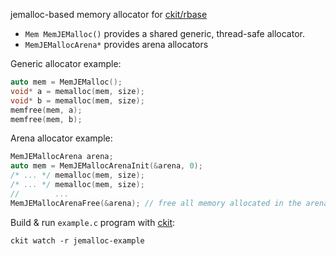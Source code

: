 jemalloc-based memory allocator for [ckit/rbase](https://github.com/rsms/ckit/tree/main/pkg/rbase)

- `Mem MemJEMalloc()` provides a shared generic, thread-safe allocator.
- `MemJEMallocArena*` provides arena allocators

Generic allocator example:

```c
auto mem = MemJEMalloc();
void* a = memalloc(mem, size);
void* b = memalloc(mem, size);
memfree(mem, a);
memfree(mem, b);
```

Arena allocator example:

```c
MemJEMallocArena arena;
auto mem = MemJEMallocArenaInit(&arena, 0);
/* ... */ memalloc(mem, size);
/* ... */ memalloc(mem, size);
//        ...
MemJEMallocArenaFree(&arena); // free all memory allocated in the arena
```

Build & run `example.c` program with [ckit](https://github.com/rsms/ckit):

    ckit watch -r jemalloc-example
